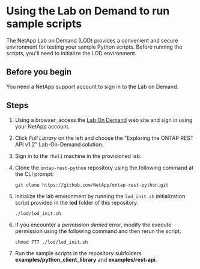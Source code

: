 # Using the Lab on Demand to run sample scripts

The NetApp Lab on Demand (LOD) provides a convenient and secure environment for testing your sample Python scripts. Before running the scripts, you'll need to initialize the LOD environment.

## Before you begin

You need a NetApp support account to sign in to the Lab on Demand.

## Steps

1. Using a browser, access the [Lab On Demand](https://labondemand.netapp.com/) web site and sign in using your NetApp account.

2. Click *Full Library* on the left and choose the "Exploring the ONTAP REST API v1.2" Lab-On-Demand solution.

3. Sign in to the `rhel1` machine in the provisioned lab.

4. Clone the `ontap-rest-python` repository using the following command at the CLI prompt:

   `git clone https://github.com/NetApp/ontap-rest-python.git`

5. Initialize the lab environment by running the `lod_init.sh` initialization script provided in the **lod** folder of this repository.

   `./lod/lod_init.sh`

6. If you encounter a *permission denied* error, modify the execute permission using the following command and then rerun the script.

   `chmod 777 ./lod/lod_init.sh`

7. Run the sample scripts in the repository subfolders **examples/python_client_library** and **examples/rest-api**.
